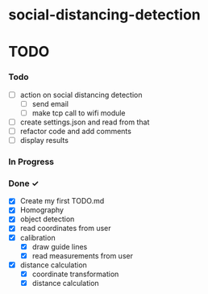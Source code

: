 # social-distancing-detection






# TODO


### Todo


- [ ]  action on social distancing detection
   - [ ] send email
   - [ ] make tcp call to wifi module 
- [ ]  create settings.json and read from that
- [ ]  refactor code and add comments
- [ ]  display results

### In Progress

 

### Done ✓

- [x] Create my first TODO.md  
- [x] Homography
- [x] object detection
- [x] read coordinates from user
- [x] calibration
   - [x] draw guide lines
   - [x] read measurements from user
- [x] distance calculation  
  - [x] coordinate transformation
  - [X] distance calculation
